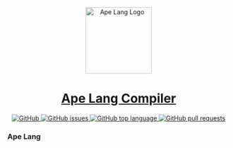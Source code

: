 <a href="#">
    <div align="center">
        <img alt="Ape Lang Logo" height="150" src="https://i.pinimg.com/originals/94/86/16/9486166e44e3023bf4fdbd40848f7255.png"/>
    </div>
    <div align="center">
        <h1>Ape Lang Compiler</h1>
    </div>
    <div align="center">
        <img alt="GitHub" src="https://img.shields.io/github/license/DanilAndreev/ape-lang-compiler"/>
        <img alt="GitHub issues" src="https://img.shields.io/github/issues-raw/DanilAndreev/ape-lang-compiler">
        <img alt="GitHub top language" src="https://img.shields.io/github/languages/top/DanilAndreev/ape-lang-compiler">
        <img alt="GitHub pull requests" src="https://img.shields.io/github/issues-pr/DanilAndreev/ape-lang-compiler">
    </div>   
</a>

### Ape Lang
